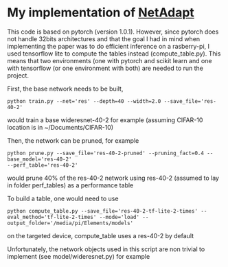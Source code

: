 # My implementation of [NetAdapt](http://arxiv.org/abs/1804.03230)

This code is based on pytorch (version 1.0.1). 
However, since pytorch does not handle 32bits architectures and that the goal I had in mind when implementing the paper was to do efficient inference on a rasberry-pi, 
I used tensorflow lite to compute the tables instead (compute_table.py). 
This means that two environments (one with pytorch and scikit learn and one with tensorflow (or one environment with both) are needed to run the project.

First, the base network needs to be built, 
```
python train.py --net='res' --depth=40 --width=2.0 --save_file='res-40-2'

```
would train a base wideresnet-40-2 for example (assuming CIFAR-10 location is in ~/Documents/CIFAR-10)

Then, the network can be pruned, for example
```
python prune.py --save_file='res-40-2-pruned' --pruning_fact=0.4 --base_model='res-40-2'
--perf_table='res-40-2'

```
would prune 40% of the res-40-2 network using res-40-2 (assumed to lay in folder perf_tables) as a performance table

To build a table, one would need to use
```
python compute_table.py --save_file='res-40-2-tf-lite-2-times' --eval_method='tf-lite-2-times' --mode='load' --output_folder='/media/pi/Elements/models'

```
on the targeted device, compute_table uses a res-40-2 by default


Unfortunately, the network objects used in this script are non trivial to implement (see model/wideresnet.py) for example